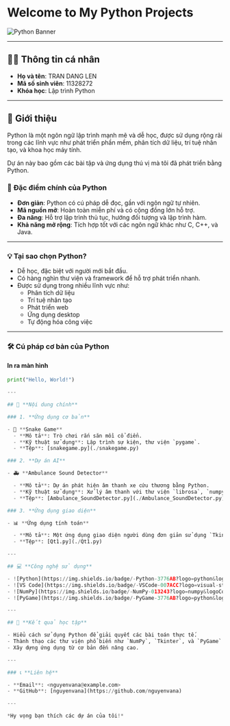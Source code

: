 # Welcome to My Python Projects

![Python Banner](https://via.placeholder.com/800x200.png?text=Python+Projects) <!-- Bạn có thể thay bằng hình ảnh khác -->

---

## 🧑‍💻 **Thông tin cá nhân**

- **Họ và tên**: TRAN DANG LEN  
- **Mã số sinh viên**: 11328272
- **Khóa học**: Lập trình Python  

---

## 📌 **Giới thiệu**

Python là một ngôn ngữ lập trình mạnh mẽ và dễ học, được sử dụng rộng rãi trong các lĩnh vực như phát triển phần mềm, phân tích dữ liệu, trí tuệ nhân tạo, và khoa học máy tính.

Dự án này bao gồm các bài tập và ứng dụng thú vị mà tôi đã phát triển bằng Python.

### 🔑 **Đặc điểm chính của Python**

- **Đơn giản**: Python có cú pháp dễ đọc, gần với ngôn ngữ tự nhiên.
- **Mã nguồn mở**: Hoàn toàn miễn phí và có cộng đồng lớn hỗ trợ.
- **Đa năng**: Hỗ trợ lập trình thủ tục, hướng đối tượng và lập trình hàm.
- **Khả năng mở rộng**: Tích hợp tốt với các ngôn ngữ khác như C, C++, và Java.

---

### 💡 **Tại sao chọn Python?**

- Dễ học, đặc biệt với người mới bắt đầu.
- Có hàng nghìn thư viện và framework để hỗ trợ phát triển nhanh.
- Được sử dụng trong nhiều lĩnh vực như:
  - Phân tích dữ liệu
  - Trí tuệ nhân tạo
  - Phát triển web
  - Ứng dụng desktop
  - Tự động hóa công việc

---

### 🛠️ **Cú pháp cơ bản của Python**

#### In ra màn hình

```python
print("Hello, World!")

---

## 📂 **Nội dung chính**

### 1. **Ứng dụng cơ bản**

- 🐍 **Snake Game**  
  - **Mô tả**: Trò chơi rắn săn mồi cổ điển.  
  - **Kỹ thuật sử dụng**: Lập trình sự kiện, thư viện `pygame`.  
  - **Tệp**: [snakegame.py](./snakegame.py)

### 2. **Dự án AI**

- 🚑 **Ambulance Sound Detector**  

  - **Mô tả**: Dự án phát hiện âm thanh xe cứu thương bằng Python.  
  - **Kỹ thuật sử dụng**: Xử lý âm thanh với thư viện `librosa`, `numpy`.  
  - **Tệp**: [Ambulance_SoundDetector.py](./Ambulance_SoundDetector.py)

### 3. **Ứng dụng giao diện**

- 📊 **Ứng dụng tính toán**  

  - **Mô tả**: Một ứng dụng giao diện người dùng đơn giản sử dụng `Tkinter` để tính toán.  
  - **Tệp**: [Qt1.py](./Qt1.py)

---

## 💻 **Công nghệ sử dụng**

- ![Python](https://img.shields.io/badge/-Python-3776AB?logo=python&logoColor=white&style=flat-square)
- ![VS Code](https://img.shields.io/badge/-VSCode-007ACC?logo=visual-studio-code&logoColor=white&style=flat-square)
- ![NumPy](https://img.shields.io/badge/-NumPy-013243?logo=numpy&logoColor=white&style=flat-square)
- ![PyGame](https://img.shields.io/badge/-PyGame-3776AB?logo=python&logoColor=white&style=flat-square)

---

## 🎯 **Kết quả học tập**

- Hiểu cách sử dụng Python để giải quyết các bài toán thực tế.  
- Thành thạo các thư viện phổ biến như `NumPy`, `Tkinter`, và `PyGame`.  
- Xây dựng ứng dụng từ cơ bản đến nâng cao.  

---

### 📞 **Liên hệ**

- **Email**: <nguyenvana@example.com>  
- **GitHub**: [nguyenvana](https://github.com/nguyenvana)

---

*Hy vọng bạn thích các dự án của tôi!*
